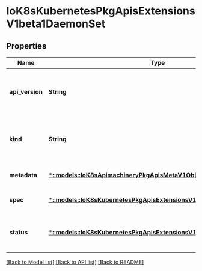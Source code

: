# IoK8sKubernetesPkgApisExtensionsV1beta1DaemonSet

## Properties
Name | Type | Description | Notes
------------ | ------------- | ------------- | -------------
**api_version** | **String** | APIVersion defines the versioned schema of this representation of an object. Servers should convert recognized schemas to the latest internal value, and may reject unrecognized values. More info: https://git.k8s.io/community/contributors/devel/api-conventions.md#resources | [optional] [default to null]
**kind** | **String** | Kind is a string value representing the REST resource this object represents. Servers may infer this from the endpoint the client submits requests to. Cannot be updated. In CamelCase. More info: https://git.k8s.io/community/contributors/devel/api-conventions.md#types-kinds | [optional] [default to null]
**metadata** | [***::models::IoK8sApimachineryPkgApisMetaV1ObjectMeta**](io.k8s.apimachinery.pkg.apis.meta.v1.ObjectMeta.md) | Standard object&#39;s metadata. More info: https://git.k8s.io/community/contributors/devel/api-conventions.md#metadata | [optional] [default to null]
**spec** | [***::models::IoK8sKubernetesPkgApisExtensionsV1beta1DaemonSetSpec**](io.k8s.kubernetes.pkg.apis.extensions.v1beta1.DaemonSetSpec.md) | The desired behavior of this daemon set. More info: https://git.k8s.io/community/contributors/devel/api-conventions.md#spec-and-status | [optional] [default to null]
**status** | [***::models::IoK8sKubernetesPkgApisExtensionsV1beta1DaemonSetStatus**](io.k8s.kubernetes.pkg.apis.extensions.v1beta1.DaemonSetStatus.md) | The current status of this daemon set. This data may be out of date by some window of time. Populated by the system. Read-only. More info: https://git.k8s.io/community/contributors/devel/api-conventions.md#spec-and-status | [optional] [default to null]

[[Back to Model list]](../README.md#documentation-for-models) [[Back to API list]](../README.md#documentation-for-api-endpoints) [[Back to README]](../README.md)


